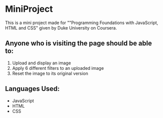# MiniProject
This is a mini project made for ""Programming Foundations with JavaScript, HTML and CSS" given by Duke University on Coursera.

## Anyone who is visiting the page should be able to:

1. Upload and display an image
2. Apply 6 different filters to an uploaded image
3. Reset the image to its original version

## Languages Used:
* JavaScript
* HTML
* CSS


